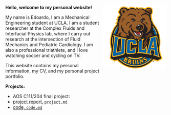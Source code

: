 **Hello, welcome to my personal website!** <img align="right" width="200" height="200" src="/assets/IMG/logo4.png">

My name is Edoardo, I am a Mechanical Engineering student at UCLA. I am a student researcher at the Complex Fluids and Interfacial Physics lab, where I carry out research at the intersection of Fluid Mechanics and Pediatric Cardiology. I am also a professional triathlete, and I love watching soccer and cycling on TV. 

This website contains my personal information, my CV, and my personal project portfolio.

**Projects:**
* AOS C111/204 final project:
 * [project report, `project.md`](project.md)
 * [code, `code.md`](code.md)
